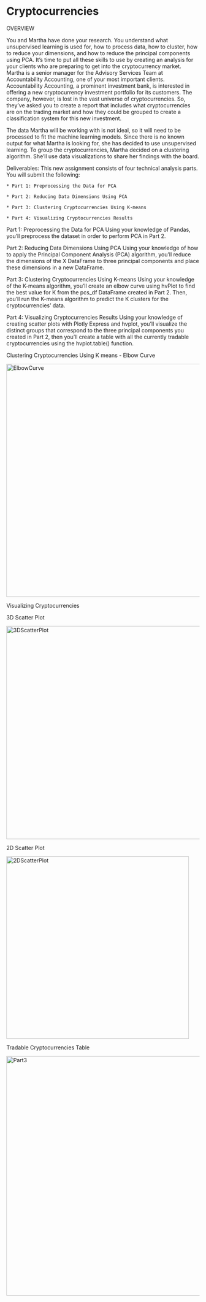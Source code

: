 # Cryptocurrencies


OVERVIEW

You and Martha have done your research. You understand what unsupervised learning is used for, how to process data, how to cluster, how to reduce your dimensions, 
and how to reduce the principal components using PCA. It’s time to put all these skills to use by creating an analysis for your clients who are preparing to get 
into the cryptocurrency market.  Martha is a senior manager for the Advisory Services Team at Accountability Accounting, one of your most important clients. 
Accountability Accounting, a prominent investment bank, is interested in offering a new cryptocurrency investment portfolio for its customers. 
The company, however, is lost in the vast universe of cryptocurrencies. So, they’ve asked you to create a report that includes what cryptocurrencies are on the 
trading market and how they could be grouped to create a classification system for this new investment.

The data Martha will be working with is not ideal, so it will need to be processed to fit the machine learning models. Since there is no known output for what Martha is looking for, she has decided to use unsupervised learning. To group the cryptocurrencies, Martha decided on a clustering algorithm. She’ll use data visualizations to share her findings with the board.

Deliverables:
This new assignment consists of four technical analysis parts. You will submit the following:

    * Part 1: Preprocessing the Data for PCA

    * Part 2: Reducing Data Dimensions Using PCA

    * Part 3: Clustering Cryptocurrencies Using K-means

    * Part 4: Visualizing Cryptocurrencies Results


Part 1: Preprocessing the Data for PCA 
Using your knowledge of Pandas, you’ll preprocess the dataset in order to perform PCA in Part 2.


Part 2: Reducing Data Dimensions Using PCA 
Using your knowledge of how to apply the Principal Component Analysis (PCA) algorithm, you’ll reduce the dimensions of the X DataFrame to three principal 
components and place these dimensions in a new DataFrame.


Part 3: Clustering Cryptocurrencies Using K-means 
Using your knowledge of the K-means algorithm, you’ll create an elbow curve using hvPlot to find the best value for K from the pcs_df DataFrame 
created in Part 2. Then, you’ll run the K-means algorithm to predict the K clusters for the cryptocurrencies’ data.


Part 4: Visualizing Cryptocurrencies Results 
Using your knowledge of creating scatter plots with Plotly Express and hvplot, you’ll visualize the distinct groups that correspond to the three principal 
components you created in Part 2, then you’ll create a table with all the currently tradable cryptocurrencies using the hvplot.table() function.

Clustering Cryptocurrencies Using K means - Elbow Curve

<img width="608" alt="ElbowCurve" src="https://user-images.githubusercontent.com/119356418/234727706-e97d17bb-5787-4cb5-bcda-7a7d752d1f08.png">

Visualizing Cryptocurrencies  

3D Scatter Plot

<img width="556" alt="3DScatterPlot" src="https://user-images.githubusercontent.com/119356418/234727763-9427a08f-0b2f-4958-8d85-25626521638c.png">

2D Scatter Plot

<img width="476" alt="2DScatterPlot" src="https://user-images.githubusercontent.com/119356418/234727781-e4052125-b3f0-4f3b-aacb-cc000c21ff7c.png">

Tradable Cryptocurrencies Table 

<img width="625" alt="Part3" src="https://user-images.githubusercontent.com/119356418/234727817-10d814aa-d55b-41fd-8b23-7c5eae7ea9d4.png">





